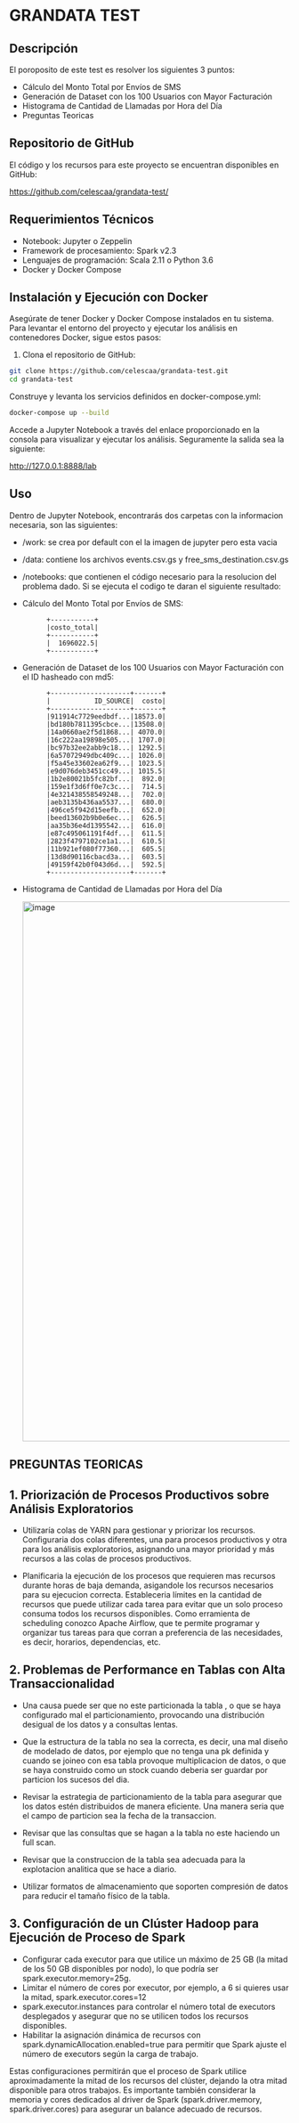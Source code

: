 # GRANDATA TEST

## Descripción
El poroposito de este test es resolver los siguientes 3 puntos:
  - Cálculo del Monto Total por Envíos de SMS
  - Generación de Dataset con los 100 Usuarios con Mayor Facturación
  - Histograma de Cantidad de Llamadas por Hora del Día
  - Preguntas Teoricas
    
## Repositorio de GitHub

El código y los recursos para este proyecto se encuentran disponibles en GitHub:

https://github.com/celescaa/grandata-test/

## Requerimientos Técnicos

- Notebook: Jupyter o Zeppelin
- Framework de procesamiento: Spark v2.3
- Lenguajes de programación: Scala 2.11 o Python 3.6
- Docker y Docker Compose

## Instalación y Ejecución con Docker

Asegúrate de tener Docker y Docker Compose instalados en tu sistema. Para levantar el entorno del proyecto y ejecutar los análisis en contenedores Docker, sigue estos pasos:

1. Clona el repositorio de GitHub:

```bash
git clone https://github.com/celescaa/grandata-test.git
cd grandata-test
```

Construye y levanta los servicios definidos en docker-compose.yml:

```bash
docker-compose up --build
```

Accede a Jupyter Notebook a través del enlace proporcionado en la consola para visualizar y ejecutar los análisis. Seguramente la salida sea la siguiente:

http://127.0.0.1:8888/lab


## Uso
Dentro de Jupyter Notebook, encontrarás dos carpetas con la informacion necesaria, son las siguientes:

- /work: se crea por default con el la imagen de jupyter pero esta vacia 
- /data: contiene los archivos events.csv.gs y free_sms_destination.csv.gs 
- /notebooks: que contienen el código necesario para la resolucion del problema dado. Si se ejecuta el codigo te daran el siguiente resultado:

- Cálculo del Monto Total por Envíos de SMS:
  
            +-----------+
            |costo_total|
            +-----------+
            |  1696022.5|
            +-----------+

- Generación de Dataset de los 100 Usuarios con Mayor Facturación con el ID hasheado con md5:

            +--------------------+-------+
            |           ID_SOURCE|  costo|
            +--------------------+-------+
            |911914c7729eedbdf...|18573.0|
            |bd180b7811395cbce...|13508.0|
            |14a0660ae2f5d1868...| 4070.0|
            |16c222aa19898e505...| 1707.0|
            |bc97b32ee2abb9c18...| 1292.5|
            |6a57072949dbc409c...| 1026.0|
            |f5a45e33602ea62f9...| 1023.5|
            |e9d076deb3451cc49...| 1015.5|
            |1b2e80021b5fc82bf...|  892.0|
            |159e1f3d6ff0e7c3c...|  714.5|
            |4e321438558549248...|  702.0|
            |aeb3135b436aa5537...|  680.0|
            |496ce5f942d15eefb...|  652.0|
            |beed13602b9b0e6ec...|  626.5|
            |aa35b36e4d1395542...|  616.0|
            |e87c495061191f4df...|  611.5|
            |2823f4797102ce1a1...|  610.5|
            |11b921ef080f77360...|  605.5|
            |13d8d90116cbacd3a...|  603.5|
            |49159f42b0f043d6d...|  592.5|
            +--------------------+-------+
  
- Histograma de Cantidad de Llamadas por Hora del Día

  <img width="970" alt="image" src="https://github.com/celescaa/grandata-test/assets/11966708/7785c344-1c5a-4ba8-86cd-ef947dab461c">



## PREGUNTAS TEORICAS 

## 1. Priorización de Procesos Productivos sobre Análisis Exploratorios

- Utilizaría colas de YARN para gestionar y priorizar los recursos. Configuraria dos colas diferentes, una para procesos productivos y otra para los análisis exploratorios, asignando una mayor prioridad y más recursos a las colas de procesos productivos.


- Planificaria la ejecución de los procesos que requieren mas recursos durante horas de baja demanda, asigandole los recursos necesarios para su ejecucion correcta. Estableceria límites en la cantidad de recursos que puede utilizar cada tarea para evitar que un solo proceso consuma todos los recursos disponibles.
Como erramienta de scheduling conozco Apache Airflow, que te permite programar y organizar tus tareas para que corran a preferencia de las necesidades, es decir, horarios, dependencias, etc.


## 2. Problemas de Performance en Tablas con Alta Transaccionalidad

-  Una causa puede ser que no este particionada la tabla , o que se haya configurado mal el particionamiento, provocando una distribución desigual de los datos y a consultas lentas.
- Que la estructura de la tabla no sea la correcta, es decir, una mal diseño de modelado de datos, por ejemplo que no tenga una pk definida y cuando se joineo con esa tabla provoque multiplicacion de datos, o que se haya construido como un stock cuando deberia ser guardar por particion los sucesos del dia.


- Revisar la estrategia de particionamiento de la tabla para asegurar que los datos estén distribuidos de manera eficiente. Una manera seria que el campo de particion sea la fecha de la transaccion.
- Revisar que las consultas que se hagan a la tabla no este haciendo un full scan.
- Revisar que la construccion de la tabla sea adecuada para la explotacion analitica que se hace a diario.
- Utilizar formatos de almacenamiento que soporten compresión de datos para reducir el tamaño físico de la tabla.

## 3. Configuración de un Clúster Hadoop para Ejecución de Proceso de Spark

- Configurar cada executor para que utilice un máximo de 25 GB (la mitad de los 50 GB disponibles por nodo), lo que podría ser spark.executor.memory=25g.
- Limitar el número de cores por executor, por ejemplo, a 6 si quieres usar la mitad, spark.executor.cores=12
- spark.executor.instances para controlar el número total de executors desplegados y asegurar que no se utilicen todos los recursos disponibles.
- Habilitar la asignación dinámica de recursos con spark.dynamicAllocation.enabled=true para permitir que Spark ajuste el número de executors según la carga de trabajo.

Estas configuraciones permitirán que el proceso de Spark utilice aproximadamente la mitad de los recursos del clúster, dejando la otra mitad disponible para otros trabajos. Es importante también considerar la memoria y cores dedicados al driver de Spark (spark.driver.memory, spark.driver.cores) para asegurar un balance adecuado de recursos.

